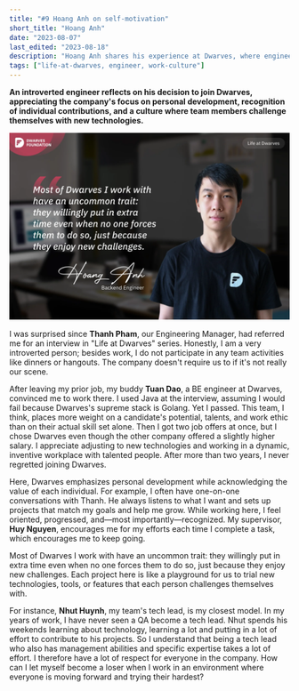 ```yaml
---
title: "#9 Hoang Anh on self-motivation"
short_title: "Hoang Anh"
date: "2023-08-07"
last_edited: "2023-08-18"
description: "Hoang Anh shares his experience at Dwarves, where engineers put in extra time not because they have to, but because they enjoy new challenges"
tags: ["life-at-dwarves, engineer, work-culture"]
---
```


**An introverted engineer reflects on his decision to join Dwarves, appreciating the company's focus on personal development, recognition of individual contributions, and a culture where team members challenge themselves with new technologies.**

![Hoang Anh - Engineer at Dwarves](assets/notion-image-1744012336367-l2ttw.webp)

I was surprised since **Thanh Pham**, our Engineering Manager, had referred me for an interview in "Life at Dwarves" series. Honestly, I am a very introverted person; besides work, I do not participate in any team activities like dinners or hangouts. The company doesn't require us to if it's not really our scene.

After leaving my prior job, my buddy **Tuan Dao**, a BE engineer at Dwarves, convinced me to work there. I used Java at the interview, assuming I would fail because Dwarves's supreme stack is Golang. Yet I passed. This team, I think, places more weight on a candidate's potential, talents, and work ethic than on their actual skill set alone. Then I got two job offers at once, but I chose Dwarves even though the other company offered a slightly higher salary. I appreciate adjusting to new technologies and working in a dynamic, inventive workplace with talented people. After more than two years, I never regretted joining Dwarves.

Here, Dwarves emphasizes personal development while acknowledging the value of each individual. For example, I often have one-on-one conversations with Thanh. He always listens to what I want and sets up projects that match my goals and help me grow. While working here, I feel oriented, progressed, and—most importantly—recognized. My supervisor, **Huy Nguyen**, encourages me for my efforts each time I complete a task, which encourages me to keep going.

Most of Dwarves I work with have an uncommon trait: they willingly put in extra time even when no one forces them to do so, just because they enjoy new challenges. Each project here is like a playground for us to trial new technologies, tools, or features that each person challenges themselves with.

For instance, **Nhut Huynh**, my team's tech lead, is my closest model. In my years of work, I have never seen a QA become a tech lead. Nhut spends his weekends learning about technology, learning a lot and putting in a lot of effort to contribute to his projects. So I understand that being a tech lead who also has management abilities and specific expertise takes a lot of effort. I therefore have a lot of respect for everyone in the company. How can I let myself become a loser when I work in an environment where everyone is moving forward and trying their hardest?
